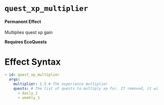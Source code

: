 # `quest_xp_multiplier`
#### Permanent Effect

Multiplies quest xp gain

**Requires EcoQuests**

# Effect Syntax
```yaml
- id: quest_xp_multiplier
  args:
    multiplier: 1.5 # The experience multiplier
    quests: # The list of quests to multiply xp for. If removed, it will multiply all quests.
      - daily_1
      - weekly_1 
```
